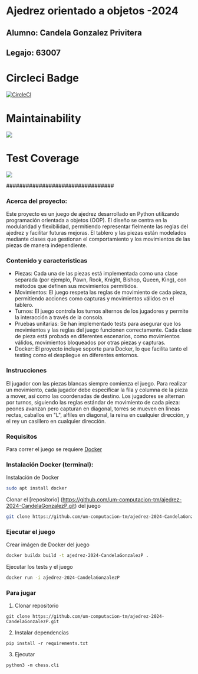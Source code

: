 # Ajedrez orientado a objetos -2024

## Alumno: Candela Gonzalez Privitera
## Legajo: 63007

# Circleci Badge
[![CircleCI](https://dl.circleci.com/status-badge/img/gh/um-computacion-tm/ajedrez-2024-CandelaGonzalezP/tree/main.svg?style=svg)](https://dl.circleci.com/status-badge/redirect/gh/um-computacion-tm/ajedrez-2024-CandelaGonzalezP/tree/main)

# Maintainability
<a href="https://codeclimate.com/github/um-computacion-tm/ajedrez-2024-CandelaGonzalezP/maintainability"><img src="https://api.codeclimate.com/v1/badges/80e898285edf9282fd84/maintainability" /></a>

# Test Coverage
<a href="https://codeclimate.com/github/um-computacion-tm/ajedrez-2024-CandelaGonzalezP/test_coverage"><img src="https://api.codeclimate.com/v1/badges/80e898285edf9282fd84/test_coverage" /></a>

#################################

### Acerca del proyecto:

Este proyecto es un juego de ajedrez desarrollado en Python utilizando programación orientada a objetos (OOP). El diseño se centra en la modularidad y flexibilidad, permitiendo representar fielmente las reglas del ajedrez y facilitar futuras mejoras. El tablero y las piezas están modelados mediante clases que gestionan el comportamiento y los movimientos de las piezas de manera independiente.

### Contenido y caracteristicas

- Piezas: Cada una de las piezas está implementada como una clase separada (por ejemplo, Pawn, Rook, Knight, Bishop, Queen, King), con métodos que definen sus movimientos permitidos.
- Movimientos: El juego respeta las reglas de movimiento de cada pieza, permitiendo acciones como capturas y movimientos válidos en el tablero.
- Turnos: El juego controla los turnos alternos de los jugadores y permite la interacción a través de la consola.
- Pruebas unitarias: Se han implementado tests para asegurar que los movimientos y las reglas del juego funcionen correctamente. Cada clase de pieza está probada en diferentes escenarios, como movimientos válidos, movimientos bloqueados por otras piezas y capturas.
- Docker: El proyecto incluye soporte para Docker, lo que facilita tanto el testing como el despliegue en diferentes entornos.

### Instrucciones

El jugador con las piezas blancas siempre comienza el juego. Para realizar un movimiento, cada jugador debe especificar la fila y columna de la pieza a mover, así como las coordenadas de destino. Los jugadores se alternan por turnos, siguiendo las reglas estándar de movimiento de cada pieza: peones avanzan pero capturan en diagonal, torres se mueven en líneas rectas, caballos en "L", alfiles en diagonal, la reina en cualquier dirección, y el rey un casillero en cualquier dirección.

### Requisitos

Para correr el juego se requiere [Docker](https://docs.docker.com) 

### Instalación Docker (terminal):

Instalación de Docker

```bash
sudo apt install docker
```

Clonar el [repositorio] (https://github.com/um-computacion-tm/ajedrez-2024-CandelaGonzalezP.git) del juego 

```bash
git clone https://github.com/um-computacion-tm/ajedrez-2024-CandelaGonzalezP.git
```
### Ejecutar el juego

Crear imágen de Docker del juego

```bash
docker buildx build -t ajedrez-2024-CandelaGonzalezP .
```

Ejecutar los tests y el juego

```bash
docker run -i ajedrez-2024-CandelaGonzalezP
```

### Para jugar

1. Clonar repositorio

```
git clone https://github.com/um-computacion-tm/ajedrez-2024-CandelaGonzalezP.git
```

2. Instalar dependencias

```
pip install -r requirements.txt
```

3. Ejecutar

```
python3 -m chess.cli

```